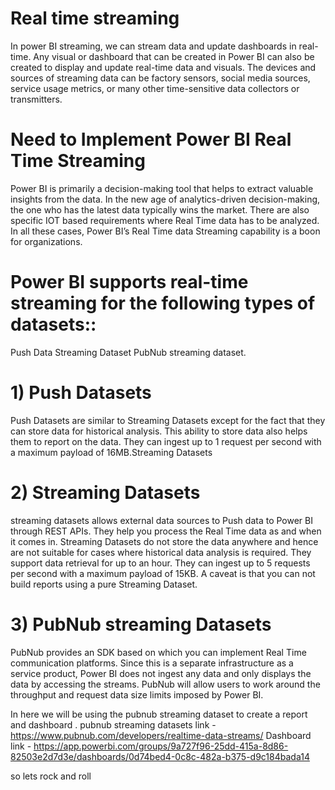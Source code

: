 # Real time streaming
In power BI streaming, we can stream data and update dashboards in real-time. Any visual or dashboard that can be created in Power BI can also be created to display and update real-time data and visuals. The devices and sources of streaming data can be factory sensors, social media sources, service usage metrics, or many other time-sensitive data collectors or transmitters.
# Need to Implement Power BI Real Time Streaming
Power BI is primarily a decision-making tool that helps to extract valuable insights from the data. In the new age of analytics-driven decision-making, the one who has the latest data typically wins the market. There are also specific IOT based requirements where Real Time data has to be analyzed. In all these cases, Power BI’s Real Time data Streaming capability is a boon for organizations.
# Power BI supports real-time streaming for the following types of datasets::
Push Data
Streaming Dataset
PubNub streaming dataset.

# 1) Push Datasets
Push Datasets are similar to Streaming Datasets except for the fact that they can store data for historical analysis. This ability to store data also helps them to report on the data. They can ingest up to 1 request per second with a maximum payload of 16MB.Streaming Datasets

# 2) Streaming Datasets 
streaming datasets allows external data sources to Push data to Power BI through REST APIs. They help you process the Real Time data as and when it comes in. Streaming Datasets do not store the data anywhere and hence are not suitable for cases where historical data analysis is required. They support data retrieval for up to an hour. They can ingest up to 5 requests per second with a maximum payload of 15KB. A caveat is that you can not build reports using a pure Streaming Dataset. 

# 3) PubNub streaming Datasets
PubNub provides an SDK based on which you can implement Real Time communication platforms. Since this is a separate infrastructure as a service product, Power BI does not ingest any data and only displays the data by accessing the streams. PubNub will allow users to work around the throughput and request data size limits imposed by Power BI.

In here we will be using the pubnub streaming dataset to create a report and dashboard . 
pubnub streaming datasets link - https://www.pubnub.com/developers/realtime-data-streams/
Dashboard link -  https://app.powerbi.com/groups/9a727f96-25dd-415a-8d86-82503e2d7d3e/dashboards/0d74bed4-0c8c-482a-b375-d9c184bada14

so lets rock and roll 

